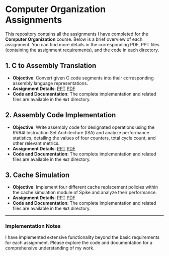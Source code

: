 # Computer Organization Assignments

This repository contains all the assignments I have completed for the **Computer Organization** course. Below is a brief overview of each assignment. You can find more details in the corresponding PDF, PPT files (containing the assignment requirements), and the code in each directory.

## 1. C to Assembly Translation
- **Objective**: Convert given C code segments into their corresponding assembly language representations.
- **Assignment Details**: [PPT](https://github.com/hsylin/Computer-Organization/raw/main/HW1/CO_2023_HW1.pptx)           [PDF](https://github.com/hsylin/Computer-Organization/raw/main/HW1/CO_2023_HW1.pdf)
- **Code and Documentation**: The complete implementation and related files are available in the `HW1` directory.

## 2. Assembly Code Implementation
- **Objective**: Write assembly code for designated operations using the RV64I Instruction Set Architecture (ISA) and analyze performance statistics, detailing the values of four counters, total cycle count, and other relevant metrics.
- **Assignment Details**: [PPT](https://github.com/hsylin/Computer-Organization/raw/main/HW2/CO_2023_HW2.pptx)           [PDF](https://github.com/hsylin/Computer-Organization/raw/main/HW2/CO_2023_HW2.pdf)
- **Code and Documentation**: The complete implementation and related files are available in the `HW2` directory.

## 3. Cache Simulation
- **Objective**: Implement four different cache replacement policies within the cache simulation module of Spike and analyze their performance.
- **Assignment Details**: [PPT](https://github.com/hsylin/Computer-Organization/raw/main/HW3/CO_2023_HW3.pptx)           [PDF](https://github.com/hsylin/Computer-Organization/raw/main/HW3/CO_2023_HW3.pdf)
- **Code and Documentation**: The complete implementation and related files are available in the `HW3` directory.

---

### Implementation Notes
I have implemented extensive functionality beyond the basic requirements for each assignment. Please explore the code and documentation for a comprehensive understanding of my work.
